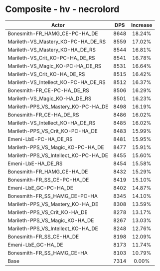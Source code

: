# Composite - hv - necrolord
| Actor | DPS | Increase |
|---|:---:|:---:|
|Bonesmith-FR_HAMG_CE-PC-HA_DE|8648|18.24%|
|Marileth-VS_Mastery_KO-PC-HA_DE_RS|8559|17.02%|
|Marileth-VS_Mastery_KO-HA_DE_RS|8544|16.81%|
|Marileth-VS_Crit_KO-PC-HA_DE_RS|8541|16.78%|
|Marileth-VS_Magic_KO-PC-HA_DE_RS|8531|16.64%|
|Marileth-VS_Crit_KO-HA_DE_RS|8515|16.42%|
|Marileth-VS_Intellect_KO-PC-HA_DE_RS|8512|16.37%|
|Bonesmith-FR_CE-PC-HA_DE_RS|8506|16.29%|
|Marileth-VS_Magic_KO-HA_DE_RS|8501|16.23%|
|Marileth-PPS_VS_Mastery_KO-PC-HA_DE|8498|16.19%|
|Bonesmith-FR_CE-HA_DE_RS|8486|16.02%|
|Marileth-VS_Intellect_KO-HA_DE_RS|8485|16.02%|
|Marileth-PPS_VS_Crit_KO-PC-HA_DE|8483|15.99%|
|Emeni-LbE-PC-HA_DE_RS|8481|15.95%|
|Marileth-PPS_VS_Magic_KO-PC-HA_DE|8477|15.91%|
|Marileth-PPS_VS_Intellect_KO-PC-HA_DE|8455|15.60%|
|Emeni-LbE-HA_DE_RS|8454|15.58%|
|Bonesmith-FR_HAMG_CE-HA_DE|8432|15.29%|
|Bonesmith-FR_SS_CE-PC-HA_DE|8419|15.10%|
|Emeni-LbE_GC-PC-HA_DE|8402|14.87%|
|Bonesmith-FR_SS_HAMG_CE-PC-HA|8345|14.10%|
|Marileth-PPS_VS_Mastery_KO-HA_DE|8308|13.59%|
|Marileth-PPS_VS_Crit_KO-HA_DE|8278|13.17%|
|Marileth-PPS_VS_Magic_KO-HA_DE|8267|13.03%|
|Marileth-PPS_VS_Intellect_KO-HA_DE|8248|12.76%|
|Bonesmith-FR_SS_CE-HA_DE|8198|12.09%|
|Emeni-LbE_GC-HA_DE|8173|11.74%|
|Bonesmith-FR_SS_HAMG_CE-HA|8103|10.79%|
|Base|7314|0.00%|
